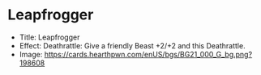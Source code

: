 # Leapfrogger
- Title:  Leapfrogger
- Effect:  Deathrattle: Give a friendly Beast +2/+2 and this Deathrattle.
- Image:  https://cards.hearthpwn.com/enUS/bgs/BG21_000_G_bg.png?198608
